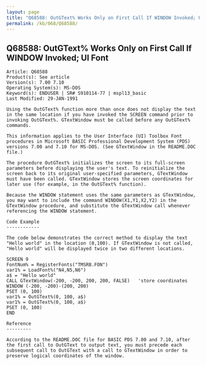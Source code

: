 ```yaml
---
layout: page
title: "Q68588: OutGText% Works Only on First Call If WINDOW Invoked; UI Font"
permalink: /kb/068/Q68588/
---
```


## Q68588: OutGText% Works Only on First Call If WINDOW Invoked; UI Font

	Article: Q68588
	Product(s): See article
	Version(s): 7.00 7.10
	Operating System(s): MS-DOS
	Keyword(s): ENDUSER | SR# S910114-77 | mspl13_basic
	Last Modified: 29-JAN-1991
	
	Using the OutGText% function more than once does not display the text
	in the same location if you have invoked the SCREEN command prior to
	invoking OutGText%. GTextWindow must be called before any OutGText%
	commands.
	
	This information applies to the User Interface (UI) Toolbox Font
	procedures in Microsoft BASIC Professional Development System (PDS)
	versions 7.00 and 7.10 for MS-DOS. (See GTextWindow in the README.DOC
	file.)
	
	The procedure OutGText% initializes the screen to its full-screen
	parameters before displaying the user's text. To reinitialize the
	screen back to its original user-specified parameters, GTextWindow
	must have been called. GTextWindow stores the screen coordinates for
	later use (for example, in the OutGText% function).
	
	Because the WINDOW statement uses the same parameters as GTextWindow,
	you may want to include the command WINDOW(X1,Y1,X2,Y2) in the
	GTextWindow procedure, and substitute the GTextWindow call whenever
	referencing the WINDOW statement.
	
	Code Example
	------------
	
	The code below demonstrates the correct method to display the text
	"Hello world" in the location (0,100). If GTextWindow is not called,
	"Hello world" will be displayed twice in two different locations.
	
	SCREEN 9
	FontNum% = RegisterFonts("TMSRB.FON")
	var1% = LoadFont%("N4,N5,N6")
	a$ = "Hello world"
	CALL GTextWindow(-200, -200, 200, 200, FALSE)   'store coordinates
	WINDOW (-200, -200)-(200, 200)
	PSET (0, 100)
	var1% = OutGText%(0, 100, a$)
	var1% = OutGText%(0, 100, a$)
	PSET (0, 100)
	END
	
	Reference
	---------
	
	According to the README.DOC file for BASIC PDS 7.00 and 7.10, after
	the first call to OutGText to output text, you must precede each
	subsequent call to OutGText with a call to GTextWindow in order to
	preserve logical coordinates of the window.
